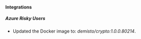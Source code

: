 #### Integrations
##### Azure Risky Users
- Updated the Docker image to: *demisto/crypto:1.0.0.80214*.
